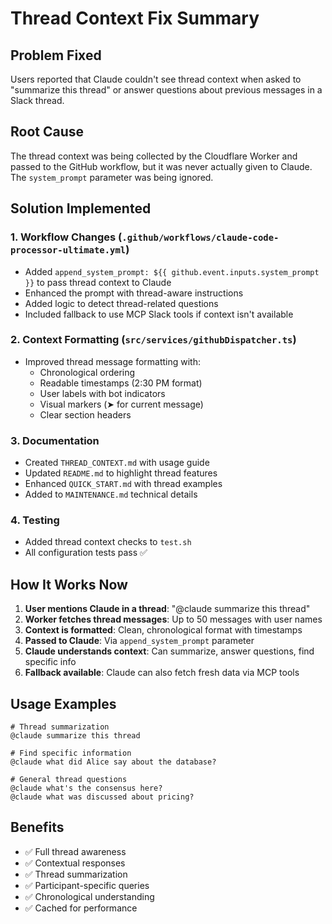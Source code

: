 # Thread Context Fix Summary

## Problem Fixed
Users reported that Claude couldn't see thread context when asked to "summarize this thread" or answer questions about previous messages in a Slack thread.

## Root Cause
The thread context was being collected by the Cloudflare Worker and passed to the GitHub workflow, but it was never actually given to Claude. The `system_prompt` parameter was being ignored.

## Solution Implemented

### 1. **Workflow Changes** (`.github/workflows/claude-code-processor-ultimate.yml`)
- Added `append_system_prompt: ${{ github.event.inputs.system_prompt }}` to pass thread context to Claude
- Enhanced the prompt with thread-aware instructions
- Added logic to detect thread-related questions
- Included fallback to use MCP Slack tools if context isn't available

### 2. **Context Formatting** (`src/services/githubDispatcher.ts`)
- Improved thread message formatting with:
  - Chronological ordering
  - Readable timestamps (2:30 PM format)
  - User labels with bot indicators
  - Visual markers (➤ for current message)
  - Clear section headers

### 3. **Documentation**
- Created `THREAD_CONTEXT.md` with usage guide
- Updated `README.md` to highlight thread features
- Enhanced `QUICK_START.md` with thread examples
- Added to `MAINTENANCE.md` technical details

### 4. **Testing**
- Added thread context checks to `test.sh`
- All configuration tests pass ✅

## How It Works Now

1. **User mentions Claude in a thread**: "@claude summarize this thread"
2. **Worker fetches thread messages**: Up to 50 messages with user names
3. **Context is formatted**: Clean, chronological format with timestamps
4. **Passed to Claude**: Via `append_system_prompt` parameter
5. **Claude understands context**: Can summarize, answer questions, find specific info
6. **Fallback available**: Claude can also fetch fresh data via MCP tools

## Usage Examples

```
# Thread summarization
@claude summarize this thread

# Find specific information
@claude what did Alice say about the database?

# General thread questions
@claude what's the consensus here?
@claude what was discussed about pricing?
```

## Benefits

- ✅ Full thread awareness
- ✅ Contextual responses
- ✅ Thread summarization
- ✅ Participant-specific queries
- ✅ Chronological understanding
- ✅ Cached for performance